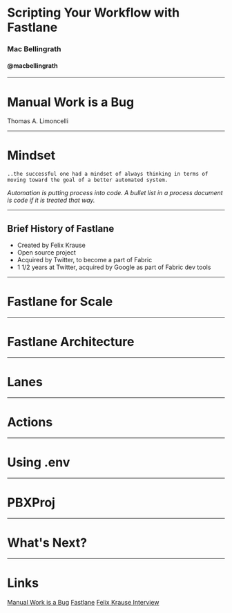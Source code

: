 # Scripting Your Workflow with Fastlane

### Mac Bellingrath 
#### @macbellingrath
---
# Manual Work is a Bug
Thomas A. Limoncelli

---

# Mindset

`..the successful one had a mindset of always thinking in terms of moving toward the goal of a better automated system.`

*Automation is putting process into code. A bullet list in a process document is code if it is treated that way.*

---

## Brief History of Fastlane

* Created by Felix Krause
* Open source project
* Acquired by Twitter, to become a part of Fabric
* 1 1/2 years at Twitter, acquired by Google as part of Fabric dev tools

--- 

# Fastlane for Scale


---

# Fastlane Architecture

---

# Lanes

___

# Actions

---
# Using .env

___

# PBXProj

---

# What's Next?

--- 
# Links

[Manual Work is a Bug](https://queue.acm.org/detail.cfm?id=3197520)
[Fastlane](http://github.com/fastlane/fastlane)
[Felix Krause Interview](https://itunes.apple.com/us/podcast/31-code-signing-but-for-apis-with-special-guest-felix-krause/id1267161825?i=1000418745689&mt=2)